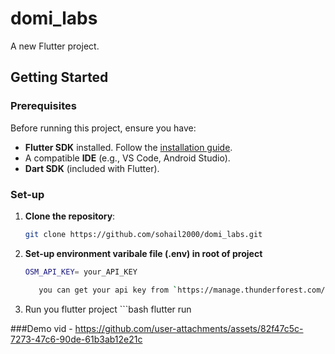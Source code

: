 # domi_labs

A new Flutter project.

## Getting Started

### Prerequisites

Before running this project, ensure you have:

- **Flutter SDK** installed. Follow the [installation guide](https://flutter.dev/docs/get-started/install).
- A compatible **IDE** (e.g., VS Code, Android Studio).
- **Dart SDK** (included with Flutter).

### Set-up

1. **Clone the repository**:

   ```bash
   git clone https://github.com/sohail2000/domi_labs.git

2. **Set-up environment varibale file (.env) in root of project**
   ```bash
   OSM_API_KEY= your_API_KEY

      you can get your api key from `https://manage.thunderforest.com/`

  3. Run you flutter project
    ```bash
    flutter run

  ###Demo vid - https://github.com/user-attachments/assets/82f47c5c-7273-47c6-90de-61b3ab12e21c
  
